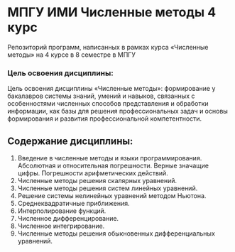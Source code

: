 # МПГУ ИМИ Численные методы 4 курс
Репозиторий программ, написанных в рамках курса «Численные методы» на 4 курсе в 8 семестре в МПГУ

### Цель освоения дисциплины:
Цель освоения дисциплины «Численные методы»: формирование у бакалавров системы знаний, умений и навыков, связанных с особенностями численных способов представления и обработки информации, как базы для решения профессиональных задач и основы формирования и развития профессиональной компетентности.

## Содержание дисциплины:
1. Введение в численные методы и языки программирования. Абсолютная и относительная погрешности. Верные значащие цифры. Погрешности арифметических действий.
2. Численные методы решения скалярных уравнений.
3. Численные методы решения систем линейных уравнений.
4. Решение системы нелинейных уравнений методом Ньютона.
5. Среднеквадратичные приближения.
6. Интерполирование функций.
7. Численное дифференцирование.
8. Численное интегрирование.
9. Численные методы решения обыкновенных дифференциальных уравнений.
